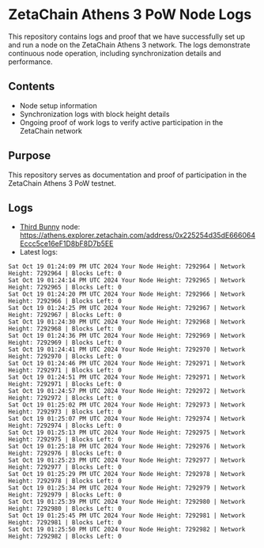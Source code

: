 # ZetaChain Athens 3 PoW Node Logs
This repository contains logs and proof that we have successfully set up and run a node on the ZetaChain Athens 3 network. The logs demonstrate continuous node operation, including synchronization details and performance.

## Contents
- Node setup information
- Synchronization logs with block height details
- Ongoing proof of work logs to verify active participation in the ZetaChain network

## Purpose
This repository serves as documentation and proof of participation in the ZetaChain Athens 3 PoW testnet.

## Logs

- [Third Bunny](https://thirdbunny.xyz/) node: https://athens.explorer.zetachain.com/address/0x225254d35dE666064Eccc5ce16eF1D8bF8D7b5EE
- Latest logs:
```
Sat Oct 19 01:24:09 PM UTC 2024 Your Node Height: 7292964 | Network Height: 7292964 | Blocks Left: 0
Sat Oct 19 01:24:14 PM UTC 2024 Your Node Height: 7292965 | Network Height: 7292965 | Blocks Left: 0
Sat Oct 19 01:24:20 PM UTC 2024 Your Node Height: 7292966 | Network Height: 7292966 | Blocks Left: 0
Sat Oct 19 01:24:25 PM UTC 2024 Your Node Height: 7292967 | Network Height: 7292967 | Blocks Left: 0
Sat Oct 19 01:24:30 PM UTC 2024 Your Node Height: 7292968 | Network Height: 7292968 | Blocks Left: 0
Sat Oct 19 01:24:36 PM UTC 2024 Your Node Height: 7292969 | Network Height: 7292969 | Blocks Left: 0
Sat Oct 19 01:24:41 PM UTC 2024 Your Node Height: 7292970 | Network Height: 7292970 | Blocks Left: 0
Sat Oct 19 01:24:46 PM UTC 2024 Your Node Height: 7292971 | Network Height: 7292971 | Blocks Left: 0
Sat Oct 19 01:24:51 PM UTC 2024 Your Node Height: 7292971 | Network Height: 7292971 | Blocks Left: 0
Sat Oct 19 01:24:57 PM UTC 2024 Your Node Height: 7292972 | Network Height: 7292972 | Blocks Left: 0
Sat Oct 19 01:25:02 PM UTC 2024 Your Node Height: 7292973 | Network Height: 7292973 | Blocks Left: 0
Sat Oct 19 01:25:07 PM UTC 2024 Your Node Height: 7292974 | Network Height: 7292974 | Blocks Left: 0
Sat Oct 19 01:25:13 PM UTC 2024 Your Node Height: 7292975 | Network Height: 7292975 | Blocks Left: 0
Sat Oct 19 01:25:18 PM UTC 2024 Your Node Height: 7292976 | Network Height: 7292976 | Blocks Left: 0
Sat Oct 19 01:25:23 PM UTC 2024 Your Node Height: 7292977 | Network Height: 7292977 | Blocks Left: 0
Sat Oct 19 01:25:29 PM UTC 2024 Your Node Height: 7292978 | Network Height: 7292978 | Blocks Left: 0
Sat Oct 19 01:25:34 PM UTC 2024 Your Node Height: 7292979 | Network Height: 7292979 | Blocks Left: 0
Sat Oct 19 01:25:39 PM UTC 2024 Your Node Height: 7292980 | Network Height: 7292980 | Blocks Left: 0
Sat Oct 19 01:25:45 PM UTC 2024 Your Node Height: 7292981 | Network Height: 7292981 | Blocks Left: 0
Sat Oct 19 01:25:50 PM UTC 2024 Your Node Height: 7292982 | Network Height: 7292982 | Blocks Left: 0
```
